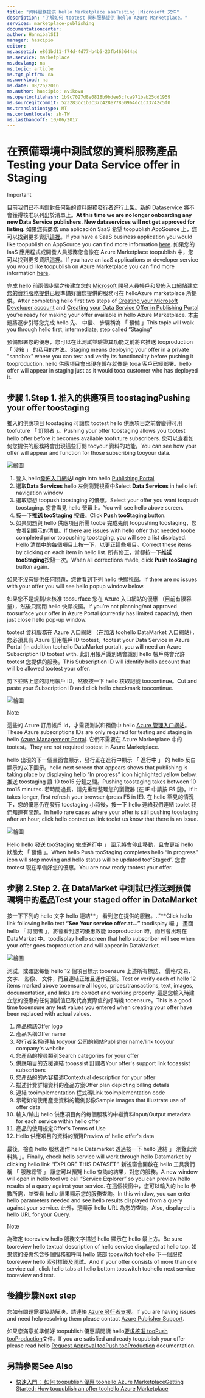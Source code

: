 ```yaml
---
title: "資料服務提供 hello Marketplace aaaTesting |Microsoft 文件"
description: "了解如何 tootest 資料服務提供 hello Azure Marketplace。"
services: marketplace-publishing
documentationcenter: 
author: HannibalSII
manager: hascipio
editor: 
ms.assetid: e861bd11-f74d-4d77-b4b5-23fb463644ad
ms.service: marketplace
ms.devlang: na
ms.topic: article
ms.tgt_pltfrm: na
ms.workload: na
ms.date: 08/26/2016
ms.author: hascipio; avikova
ms.openlocfilehash: 1b9c7027d8e0818b9bdee5cfca971bab25dd1959
ms.sourcegitcommit: 523283cc1b3c37c428e77850964dc1c33742c5f0
ms.translationtype: MT
ms.contentlocale: zh-TW
ms.lasthandoff: 10/06/2017
---
```

# <a name="testing-your-data-service-offer-in-staging"></a><span data-ttu-id="fc58f-103">在預備環境中測試您的資料服務產品</span><span class="sxs-lookup"><span data-stu-id="fc58f-103">Testing your Data Service offer in Staging</span></span>
> [!IMPORTANT]
> <span data-ttu-id="fc58f-104">目前我們已不再針對任何新的資料服務發行者進行上架。新的 Dataservice 將不會獲得核准以列出於清單上。</span><span class="sxs-lookup"><span data-stu-id="fc58f-104">**At this time we are no longer onboarding any new Data Service publishers. New dataservices will not get approved for listing.**</span></span> <span data-ttu-id="fc58f-105">如果您有商務 una aplicación SaaS 希望 toopublish AppSource 上，您可以找到更多資訊[這裡](https://appsource.microsoft.com/partners)。</span><span class="sxs-lookup"><span data-stu-id="fc58f-105">If you have a SaaS business application you would like toopublish on AppSource you can find more information [here](https://appsource.microsoft.com/partners).</span></span> <span data-ttu-id="fc58f-106">如果您的 IaaS 應用程式或開發人員服務您會像在 Azure Marketplace toopublish 中，您可以找到更多資訊[這裡](https://azure.microsoft.com/marketplace/programs/certified/)。</span><span class="sxs-lookup"><span data-stu-id="fc58f-106">If you have an IaaS applications or developer service you would like toopublish on Azure Marketplace you can find more information [here](https://azure.microsoft.com/marketplace/programs/certified/).</span></span>
> 
> 

<span data-ttu-id="fc58f-107">完成 hello 前兩個步驟之後[建立您的 Microsoft 開發人員帳戶](marketplace-publishing-accounts-creation-registration.md)和[發佈入口網站建立您的資料服務提供](marketplace-publishing-data-service-creation.md)已經準備好讓您提供的服務可在 helloAzure marketplace 所提供。</span><span class="sxs-lookup"><span data-stu-id="fc58f-107">After completing hello first two steps of [Creating your Microsoft Developer account](marketplace-publishing-accounts-creation-registration.md) and [Creating your Data Service Offer in Publishing Portal](marketplace-publishing-data-service-creation.md) you’re ready for making your offer available in hello Azure Marketplace.</span></span> <span data-ttu-id="fc58f-108">本主題將逐步引導您完成 hello 先、 中繼、 步驟稱為 「 預備 」</span><span class="sxs-lookup"><span data-stu-id="fc58f-108">This topic will walk you through hello first, intermediate, step called “Staging”</span></span>

<span data-ttu-id="fc58f-109">預備部署您的優惠，您可以在此測試並驗證其功能之前將它推送 tooproduction 「 沙箱 」 的私用的方法。</span><span class="sxs-lookup"><span data-stu-id="fc58f-109">Staging means deploying your offer in a private "sandbox" where you can test and verify its functionality before pushing it tooproduction.</span></span> <span data-ttu-id="fc58f-110">hello 供應項目會出現在暫存就像是 tooa 客戶已經部署。</span><span class="sxs-lookup"><span data-stu-id="fc58f-110">hello offer will appear in staging just as it would tooa customer who has deployed it.</span></span>

## <a name="step-1-pushing-your-offer-toostaging"></a><span data-ttu-id="fc58f-111">步驟 1.</span><span class="sxs-lookup"><span data-stu-id="fc58f-111">Step 1.</span></span> <span data-ttu-id="fc58f-112">推入的供應項目 toostaging</span><span class="sxs-lookup"><span data-stu-id="fc58f-112">Pushing your offer toostaging</span></span>
<span data-ttu-id="fc58f-113">推入的供應項目 toostaging 可讓您 tootest hello 供應項目之前會變得可用 toofuture 「 訂閱者 」。</span><span class="sxs-lookup"><span data-stu-id="fc58f-113">Pushing your offer toostaging allows you tootest hello offer before it becomes available toofuture subscribers.</span></span>  <span data-ttu-id="fc58f-114">您可以查看如何您提供的服務將會出現這些訂閱 tooyour 資料的功能。</span><span class="sxs-lookup"><span data-stu-id="fc58f-114">You can see how your offer will appear and function for those subscribing tooyour data.</span></span>  

  ![繪圖](media/marketplace-publishing-data-service-test-in-staging/step-1.1.png)

1. <span data-ttu-id="fc58f-116">登入 hello[發佈入口網站](https://publish.windowsazure.com)</span><span class="sxs-lookup"><span data-stu-id="fc58f-116">Login into hello [Publishing Portal](https://publish.windowsazure.com)</span></span>
2. <span data-ttu-id="fc58f-117">選取**Data Services** hello 左側瀏覽視窗中</span><span class="sxs-lookup"><span data-stu-id="fc58f-117">Select **Data Services** in hello left navigation window</span></span>
3. <span data-ttu-id="fc58f-118">選取您想 toopush toostaging 的優惠。</span><span class="sxs-lookup"><span data-stu-id="fc58f-118">Select your offer you want toopush toostaging.</span></span> <span data-ttu-id="fc58f-119">您會看見 hello 螢幕上。</span><span class="sxs-lookup"><span data-stu-id="fc58f-119">You will see hello above screen.</span></span>
4. <span data-ttu-id="fc58f-120">按一下**推送 tooStaging**  按鈕。</span><span class="sxs-lookup"><span data-stu-id="fc58f-120">Click **Push tooStaging** button.</span></span>  
5. <span data-ttu-id="fc58f-121">如果問題與 hello 供應項目所需 toobe 完成先前 toopushing toostaging，您會看到顯示的清單。</span><span class="sxs-lookup"><span data-stu-id="fc58f-121">If there are issues with hello offer that needed toobe completed prior toopushing toostaging, you will see a list displayed.</span></span>  <span data-ttu-id="fc58f-122">Hello 清單中的每個項目上按一下，以更正這些項目。</span><span class="sxs-lookup"><span data-stu-id="fc58f-122">Correct these items by clicking on each item in hello list.</span></span> <span data-ttu-id="fc58f-123">所有修正，當都按一下**推送 tooStaging**按鈕一次。</span><span class="sxs-lookup"><span data-stu-id="fc58f-123">When all corrections made, click **Push tooStaging** button again.</span></span>

<span data-ttu-id="fc58f-124">如果不沒有提供任何問題，您會看到下列 hello 快顯視窗。</span><span class="sxs-lookup"><span data-stu-id="fc58f-124">If there are no issues with your offer you will see hello popup window below.</span></span>  

<span data-ttu-id="fc58f-125">如果您不是規劃/未核准 toosurface 您在 Azure 入口網站的優惠 （目前有限容量），然後只關閉 hello 快顯視窗。</span><span class="sxs-lookup"><span data-stu-id="fc58f-125">If you’re not planning/not approved toosurface your offer in Azure Portal (currently has limited capacity), then just close hello pop-up window.</span></span>

<span data-ttu-id="fc58f-126">tootest 資料服務在 Azure 入口網站 （在加法 toohello DataMarket 入口網站），您必須具有 Azure 訂用帳戶 ID tootest。</span><span class="sxs-lookup"><span data-stu-id="fc58f-126">tootest your Data Service in Azure Portal (in addition toohello DataMarket portal), you will need an Azure Subscription ID tootest with.</span></span>  <span data-ttu-id="fc58f-127">此訂用帳戶識別碼會識別 hello 帳戶將會允許 tootest 您提供的服務。</span><span class="sxs-lookup"><span data-stu-id="fc58f-127">This Subscription ID will identify hello account that will be allowed tootest your offer.</span></span>  

<span data-ttu-id="fc58f-128">剪下並貼上您的訂用帳戶 ID，然後按一下 hello 核取記號 toocontinue。</span><span class="sxs-lookup"><span data-stu-id="fc58f-128">Cut and paste your Subscription ID and click hello checkmark toocontinue.</span></span>

  ![繪圖](media/marketplace-publishing-data-service-test-in-staging/step-1.2.png)

> [!NOTE]
> <span data-ttu-id="fc58f-130">這些的 Azure 訂用帳戶 Id，才需要測試和預備中 hello [Azure 管理入口網站](https://manage.windowsazure.com)。</span><span class="sxs-lookup"><span data-stu-id="fc58f-130">These Azure subscriptions IDs are only required for testing and staging in hello [Azure Management Portal](https://manage.windowsazure.com).</span></span> <span data-ttu-id="fc58f-131">它們不需要在 Azure Marketplace 中的 tootest。</span><span class="sxs-lookup"><span data-stu-id="fc58f-131">They are not required tootest in Azure Marketplace.</span></span>
> 
> 

<span data-ttu-id="fc58f-132">hello 出現的下一個畫面會顯示，發行正在進行中顯示 「 進行中 」 的 hello 反白顯示的以下圖示。</span><span class="sxs-lookup"><span data-stu-id="fc58f-132">hello next screen that appears shows that publishing is taking place by displaying hello “In progress” icon highlighted yellow below.</span></span> <span data-ttu-id="fc58f-133">推送 toostaging 讓 10 too15 分鐘之間。</span><span class="sxs-lookup"><span data-stu-id="fc58f-133">Pushing toostaging takes between 10 too15 minutes.</span></span>  <span data-ttu-id="fc58f-134">若時間過長，請先重新整理您的瀏覽器 (在 IE 中請按 F5 鍵)。</span><span class="sxs-lookup"><span data-stu-id="fc58f-134">If it takes longer, first refresh your browser (press F5 in IE).</span></span>  <span data-ttu-id="fc58f-135">在 hello 罕見的情況下，您的優惠仍在發行 toostaging 小時後，按一下 hello 連絡我們連結 toolet 我們知道有問題。</span><span class="sxs-lookup"><span data-stu-id="fc58f-135">In hello rare cases where your offer is still pushing toostaging after an hour, click hello contact us link toolet us know that there is an issue.</span></span>

  ![繪圖](media/marketplace-publishing-data-service-test-in-staging/step-1.3.png)

<span data-ttu-id="fc58f-137">Hello hello 發送 tooStaging 完成進行中 」 圖示將會停止移動，且會更新 hello 狀態太 「 預備 」。</span><span class="sxs-lookup"><span data-stu-id="fc58f-137">When hello Push tooStaging completes hello “In progress” icon will stop moving and hello status will be updated too“Staged”.</span></span>  <span data-ttu-id="fc58f-138">您會 tootest 現在準備好您的優惠。</span><span class="sxs-lookup"><span data-stu-id="fc58f-138">You are now ready tootest your offer.</span></span>  

## <a name="step-2-test-your-staged-offer-in-datamarket"></a><span data-ttu-id="fc58f-139">步驟 2.</span><span class="sxs-lookup"><span data-stu-id="fc58f-139">Step 2.</span></span> <span data-ttu-id="fc58f-140">在 DataMarket 中測試已推送到預備環境中的產品</span><span class="sxs-lookup"><span data-stu-id="fc58f-140">Test your staged offer in DataMarket</span></span>
<span data-ttu-id="fc58f-141">按一下下列的 hello 文字 hello 連結**」 看到您在提供的服務。.."**</span><span class="sxs-lookup"><span data-stu-id="fc58f-141">Click hello link following hello text **“See Your service offer at…”**</span></span> <span data-ttu-id="fc58f-142">toodisplay 囉 」 畫面 hello 「 訂閱者 」，將會看到您的優惠效能 tooproduction 時，而且會出現在 DataMarket 中。</span><span class="sxs-lookup"><span data-stu-id="fc58f-142">toodisplay hello screen that hello subscriber will see when your offer goes tooproduction and will appear in DataMarket.</span></span>

  ![繪圖](media/marketplace-publishing-data-service-test-in-staging/step-2.2.png)

<span data-ttu-id="fc58f-144">測試，或確認每個 hello 12 個項目標示 tooensure 上述所有標誌、 價格/交易、 文字、 影像、 文件，而且連結正確且運作正常。</span><span class="sxs-lookup"><span data-stu-id="fc58f-144">Test or verify each of hello 12 items marked above tooensure all logos, prices/transactions, text, images, documentation, and links are correct and working properly.</span></span>  <span data-ttu-id="fc58f-145">這是您輸入時建立您的優惠的任何測試值已取代為實際值的好時機 tooensure。</span><span class="sxs-lookup"><span data-stu-id="fc58f-145">This is a good time tooensure any test values you entered when creating your offer have been replaced with actual values.</span></span>

1. <span data-ttu-id="fc58f-146">產品標誌</span><span class="sxs-lookup"><span data-stu-id="fc58f-146">Offer logo</span></span>
2. <span data-ttu-id="fc58f-147">產品名稱</span><span class="sxs-lookup"><span data-stu-id="fc58f-147">Offer name</span></span>
3. <span data-ttu-id="fc58f-148">發行者名稱/連結 tooyour 公司的網站</span><span class="sxs-lookup"><span data-stu-id="fc58f-148">Publisher name/link tooyour company's website</span></span>
4. <span data-ttu-id="fc58f-149">您產品的搜尋類別</span><span class="sxs-lookup"><span data-stu-id="fc58f-149">Search categories for your offer</span></span>
5. <span data-ttu-id="fc58f-150">供應項目的支援連結 tooassist 訂閱者</span><span class="sxs-lookup"><span data-stu-id="fc58f-150">Your offer's support link tooassist subscribers</span></span>
6. <span data-ttu-id="fc58f-151">您產品的的內容描述</span><span class="sxs-lookup"><span data-stu-id="fc58f-151">Contextual description for your offer</span></span>
7. <span data-ttu-id="fc58f-152">描述計費詳細資料的產品方案</span><span class="sxs-lookup"><span data-stu-id="fc58f-152">Offer plan depicting billing details</span></span>
8. <span data-ttu-id="fc58f-153">連結 tooimplementation 程式碼</span><span class="sxs-lookup"><span data-stu-id="fc58f-153">Link tooimplementation code</span></span>
9. <span data-ttu-id="fc58f-154">示範如何使用產品資料的範例影像</span><span class="sxs-lookup"><span data-stu-id="fc58f-154">Sample images that illustrate use of offer data</span></span>
10. <span data-ttu-id="fc58f-155">輸入/輸出 hello 供應項目內的每個服務的中繼資料</span><span class="sxs-lookup"><span data-stu-id="fc58f-155">Input/Output metadata for each service within hello offer</span></span>
11. <span data-ttu-id="fc58f-156">產品的使用規定</span><span class="sxs-lookup"><span data-stu-id="fc58f-156">Offer's Terms of Use</span></span>
12. <span data-ttu-id="fc58f-157">Hello 供應項目的資料的預覽</span><span class="sxs-lookup"><span data-stu-id="fc58f-157">Preview of hello offer's data</span></span>

<span data-ttu-id="fc58f-158">最後，檢查 hello 服務運作 hello Datamarket 透過按一下 hello 連結 」 瀏覽此資料集 」。</span><span class="sxs-lookup"><span data-stu-id="fc58f-158">Finally, check hello service will work through hello Datamarket by clicking hello link “EXPLORE THIS DATASET”.</span></span>  <span data-ttu-id="fc58f-159">新視窗會開啟在 hello 工具我們稱 「 服務總管 」 讓您可以預覽 hello 查詢的結果，對您的服務。</span><span class="sxs-lookup"><span data-stu-id="fc58f-159">A new window will open in hello tool we call “Service Explorer” so you can preview hello results of a query against your service.</span></span>  <span data-ttu-id="fc58f-160">在這個視窗中，您可以輸入的 hello 參數所需，並查看 hello 結果顯示您的服務查詢。</span><span class="sxs-lookup"><span data-stu-id="fc58f-160">In this window, you can enter hello parameters needed and see hello results displayed from a query against your service.</span></span>   <span data-ttu-id="fc58f-161">此外，是顯示 hello URL 為您的查詢。</span><span class="sxs-lookup"><span data-stu-id="fc58f-161">Also, displayed is hello URL for your Query.</span></span>  

> [!NOTE]
> <span data-ttu-id="fc58f-162">為確定 tooreview hello 服務文字描述 hello 顯示在 hello 最上方。</span><span class="sxs-lookup"><span data-stu-id="fc58f-162">Be sure tooreview hello textual description of hello service displayed at hello top.</span></span>  <span data-ttu-id="fc58f-163">如果您的優惠包含多個服務和呼叫 hello 底部 tooswitch toohello 下一個服務 tooreview hello 索引標籤及測試。</span><span class="sxs-lookup"><span data-stu-id="fc58f-163">And if your offer consists of more than one service call, click hello tabs at hello bottom tooswitch toohello next service tooreview and test.</span></span>
> 
> 

## <a name="next-step"></a><span data-ttu-id="fc58f-164">後續步驟</span><span class="sxs-lookup"><span data-stu-id="fc58f-164">Next step</span></span>
<span data-ttu-id="fc58f-165">您如有問題需要協助解決，請連絡 [Azure 發行者支援](http://go.microsoft.com/fwlink/?LinkId=272975)。</span><span class="sxs-lookup"><span data-stu-id="fc58f-165">If you are having issues and need help resolving them please contact [Azure Publisher Support](http://go.microsoft.com/fwlink/?LinkId=272975).</span></span>

<span data-ttu-id="fc58f-166">如果您滿意並準備好 toopublish 優惠請閱讀 hello[要求核准 tooPush tooProduction](marketplace-publishing-push-to-production.md)文件。</span><span class="sxs-lookup"><span data-stu-id="fc58f-166">If you are satisfied and ready toopublish your offer please read hello [Request Approval tooPush tooProduction](marketplace-publishing-push-to-production.md) documentation.</span></span>

## <a name="see-also"></a><span data-ttu-id="fc58f-167">另請參閱</span><span class="sxs-lookup"><span data-stu-id="fc58f-167">See Also</span></span>
* [<span data-ttu-id="fc58f-168">快速入門： 如何 toopublish 優惠 toohello Azure Marketplace</span><span class="sxs-lookup"><span data-stu-id="fc58f-168">Getting Started: How toopublish an offer toohello Azure Marketplace</span></span>](marketplace-publishing-getting-started.md)


